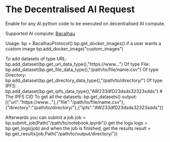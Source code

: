 # The Decentralised AI Request 

Enable for any AI python code to be executed on decentralised AI compute.

Supported AI compute:
[Bacalhau](https://bacalhau.org)

Usage:
bp = BacalhauProtocol()
bp.get_docker_images()
if a user wants a custom image
bp.add_docker_image("custom_images")

To add datasets of type URL:
bp.add_dataset(bp.get_url_data_type(),"https://www...")
Of type File:
bp.add_dataset(bp.get_file_data_type(),"/path/to/file/name.csv")
Of type Directory:
bp.add_dataset(bp.get_directory_data_type(),"/path/to/directory/")
Of type IPFS:
bp.add_dataset(bp.get_ipfs_data_type(),"AW233dfD23dsds32323sdds") # The IPFS CID
To get all the datasets:
bp.get_datasets()
output: [{"url":"https://www..."},{"file":"/path/to/file/name.csv"},{"directory":"/path/to/directory/"},{"ipfs":"AW233dfD23dsds32323sdds"}]

Afterwards you can submit a job
job = bp.submit_job(Path("/path/to/notebook.ipynb"))
get the logs
logs = bp.get_logs(job) 
and when the job is finished, get the results
result = bp.get_results(job,Path("/path/to/output/directory/"))